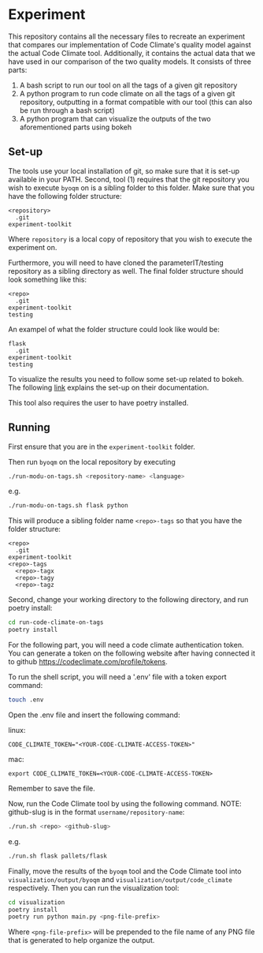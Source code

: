 # Experiment

This repository contains all the necessary files to recreate an experiment that compares our implementation of Code Climate's quality model against the actual Code Climate tool.
Additionally, it contains the actual data that we have used in our comparison of the two quality models.
It consists of three parts:

1. A bash script to run our tool on all the tags of a given git repository
2. A python program to run code climate on all the tags of a given git repository, outputting in a format compatible with our tool (this can also be run through a bash script)
3. A python program that can visualize the outputs of the two aforementioned parts using bokeh

## Set-up 

The tools use your local installation of git, so make sure that it is set-up available in your PATH.
Second, tool (1) requires that the git repository you wish to execute `byoqm` on is a sibling folder to this folder.
Make sure that you have the following folder structure:

```
<repository>
  .git
experiment-toolkit
```

Where `repository` is a local copy of repository that you wish to execute the experiment on.

Furthermore, you will need to have cloned the parameterIT/testing repository as a sibling directory as well. The final folder structure should look something like this: 
```
<repo>
  .git
experiment-toolkit
testing
```
An exampel of what the folder structure could look like would be: 
```
flask
  .git
experiment-toolkit
testing
```

To visualize the results you need to follow some set-up related to bokeh.
The following [link](https://docs.bokeh.org/en/latest/docs/user_guide/output/export.html) explains the set-up on their documentation.

This tool also requires the user to have poetry installed.

## Running
First ensure that you are in the `experiment-toolkit` folder.

Then run `byoqm` on the local repository by executing

```sh
./run-modu-on-tags.sh <repository-name> <language>
```
e.g.
```sh
./run-modu-on-tags.sh flask python
```

This will produce a sibling folder name `<repo>-tags` so that you have the folder structure:

```
<repo>
  .git
experiment-toolkit
<repo>-tags
  <repo>-tagx
  <repo>-tagy
  <repo>-tagz
```

Second, change your working directory to the following directory, and run poetry install:
```.sh
cd run-code-climate-on-tags
poetry install
```
For the following part, you will need a code climate authentication token. You can generate a token on the following website after having connected it to github https://codeclimate.com/profile/tokens.

To run the shell script, you will need a '.env' file with a token export command:
```sh
touch .env
```

Open the .env file and insert the following command:

linux:
```
CODE_CLIMATE_TOKEN="<YOUR-CODE-CLIMATE-ACCESS-TOKEN>"
```
mac:
```
export CODE_CLIMATE_TOKEN=<YOUR-CODE-CLIMATE-ACCESS-TOKEN>
```

Remember to save the file.

Now, run the Code Climate tool by using the following command. NOTE: github-slug is in the format `username/repository-name`:

```sh
./run.sh <repo> <github-slug>
```
e.g.
```sh
./run.sh flask pallets/flask
```


Finally, move the results of the `byoqm` tool and the Code Climate tool into `visualization/output/byoqm` and `visualization/output/code_climate` respectively.
Then you can run the visualization tool:

```sh
cd visualization
poetry install
poetry run python main.py <png-file-prefix>
```

Where `<png-file-prefix>` will be prepended to the file name of any PNG file that is generated to help organize the output.
